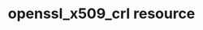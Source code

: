 ---
resource_reference: true
resources_common_guards: true
resources_common_notification: true
resources_common_properties: true
title: openssl_x509_crl resource
resource: openssl_x509_crl
aliases:
- "/resource_openssl_x509_crl.html"
menu:
  infra:
    title: openssl_x509_crl
    identifier: chef_infra/cookbook_reference/resources/openssl_x509_crl openssl_x509_crl
    parent: chef_infra/cookbook_reference/resources
resource_description_list:
- markdown: Use the **openssl_x509_crl** resource to generate PEM-formatted x509 certificate
    revocation list (CRL) files.
resource_new_in: '14.4'
syntax_full_code_block: |-
  openssl_x509_crl 'name' do
    ca_cert_file           String
    ca_key_file            String
    ca_key_pass            String
    expire                 Integer # default value: 8
    group                  String, Integer
    mode                   Integer, String
    owner                  String, Integer
    path                   String # default value: 'name' unless specified
    renewal_threshold      Integer # default value: 1
    revocation_reason      Integer # default value: 0
    serial_to_revoke       Integer, String
    action                 Symbol # defaults to :create if not specified
  end
syntax_properties_list:
syntax_full_properties_list:
- "`openssl_x509_crl` is the resource."
- "`name` is the name given to the resource block."
- "`action` identifies which steps Chef Infra Client will take to bring the node into
  the desired state."
- "`ca_cert_file`, `ca_key_file`, `ca_key_pass`, `expire`, `group`, `mode`, `owner`,
  `path`, `renewal_threshold`, `revocation_reason`, and `serial_to_revoke` are the
  properties available to this resource."
actions_list:
  :create:
    markdown: Default. Create the certificate revocation list file.
  :nothing:
    shortcode: resources_common_actions_nothing.md
properties_list:
- property: ca_cert_file
  ruby_type: String
  required: true
  description_list:
  - markdown: The path to the CA X509 Certificate on the filesystem. If the `ca_cert_file`
      property is specified, the `ca_key_file` property must also be specified, the
      CRL will be signed with them.
- property: ca_key_file
  ruby_type: String
  required: true
  description_list:
  - markdown: The path to the CA private key on the filesystem. If the `ca_key_file`
      property is specified, the `ca_cert_file` property must also be specified, the
      CRL will be signed with them.
- property: ca_key_pass
  ruby_type: String
  required: false
  description_list:
  - markdown: The passphrase for CA private key's passphrase.
- property: expire
  ruby_type: Integer
  required: false
  default_value: '8'
  description_list:
  - markdown: Value representing the number of days from now through which the issued
      CRL will remain valid. The CRL will expire after this period.
- property: group
  ruby_type: String, Integer
  required: false
  description_list:
  - markdown: The group permission for the CRL file.
- property: mode
  ruby_type: Integer, String
  required: false
  description_list:
  - markdown: The permission mode of the CRL file.
- property: owner
  ruby_type: String, Integer
  required: false
  description_list:
  - markdown: The owner permission for the CRL file.
- property: path
  ruby_type: String
  required: false
  default_value: The resource block's name
  description_list:
  - markdown: An optional property for specifying the path to write the file to if
      it differs from the resource block's name.
- property: renewal_threshold
  ruby_type: Integer
  required: false
  default_value: '1'
  description_list:
  - markdown: Number of days before the expiration. It this threshold is reached,
      the CRL will be renewed.
- property: revocation_reason
  ruby_type: Integer
  required: false
  default_value: '0'
  description_list:
  - markdown: Reason for the revocation.
- property: serial_to_revoke
  ruby_type: Integer, String
  required: false
  description_list:
  - markdown: Serial of the X509 Certificate to revoke.
examples: |
  **Create a certificate revocation file**

  ```ruby
  openssl_x509_crl '/etc/ssl_test/my_ca.crl' do
    ca_cert_file '/etc/ssl_test/my_ca.crt'
    ca_key_file '/etc/ssl_test/my_ca.key'
  end
  ```

  **Create a certificate revocation file for a particular serial**

  ```ruby
  openssl_x509_crl '/etc/ssl_test/my_ca.crl' do
    ca_cert_file '/etc/ssl_test/my_ca.crt'
    ca_key_file '/etc/ssl_test/my_ca.key'
    serial_to_revoke C7BCB6602A2E4251EF4E2827A228CB52BC0CEA2F
  end
  ```
---